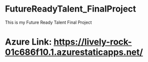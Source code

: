 # FutureReadyTalent_FinalProject
This is my Future Ready Talent Final Project
# Azure Link: https://lively-rock-01c686f10.1.azurestaticapps.net/ 
